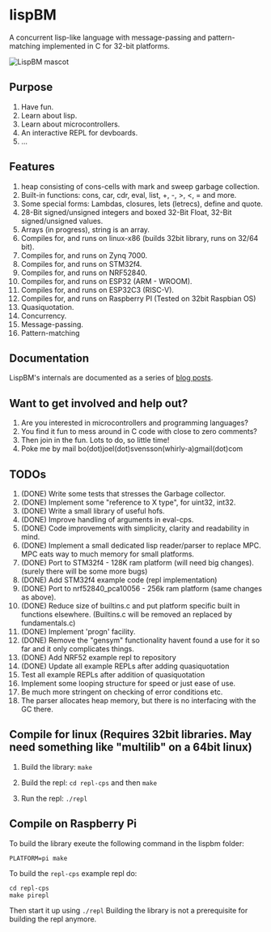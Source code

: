# lispBM

A concurrent lisp-like language with message-passing and
pattern-matching implemented in C for 32-bit platforms.

![LispBM mascot](https://github.com/svenssonjoel/lispBM/blob/master/mascot/lispbm_llama_small.png)


## Purpose
1. Have fun.
2. Learn about lisp.
3. Learn about microcontrollers.
4. An interactive REPL for devboards.
5. ...

## Features
1. heap consisting of cons-cells with mark and sweep garbage collection.
2. Built-in functions: cons, car, cdr, eval, list, +, -, >, <, = and more.
3. Some special forms: Lambdas, closures, lets (letrecs), define and quote.
4. 28-Bit signed/unsigned integers and boxed 32-Bit Float, 32-Bit signed/unsigned values.
5. Arrays (in progress), string is an array. 
6. Compiles for, and runs on linux-x86 (builds 32bit library, runs on 32/64 bit).
7. Compiles for, and runs on Zynq 7000.
8. Compiles for, and runs on STM32f4. 
9. Compiles for, and runs on NRF52840.
10. Compiles for, and runs on ESP32 (ARM - WROOM).
11. Compiles for, and runs on ESP32C3 (RISC-V).
12. Compiles for, and runs on Raspberry PI (Tested on 32bit Raspbian OS)
13. Quasiquotation.
14. Concurrency. 
15. Message-passing.
16. Pattern-matching

## Documentation
LispBM's internals are documented as a series of [blog posts](http://svenssonjoel.github.io).

## Want to get involved and help out?
1. Are you interested in microcontrollers and programming languages?
2. You find it fun to mess around in C code with close to zero comments?
3. Then join in the fun. Lots to do, so little time!
4. Poke me by mail bo(dot)joel(dot)svensson(whirly-a)gmail(dot)com

## TODOs
1. (DONE) Write some tests that stresses the Garbage collector.
2. (DONE) Implement some "reference to X type", for uint32, int32. 
3. (DONE) Write a small library of useful hofs. 
4. (DONE) Improve handling of arguments in eval-cps. 
5. (DONE) Code improvements with simplicity, clarity  and readability in mind.
6. (DONE) Implement a small dedicated lisp reader/parser to replace MPC. MPC eats way to much memory for small platforms.
7. (DONE) Port to STM32f4 - 128K ram platform (will need big changes). (surely there will be some more bugs)
8. (DONE) Add STM32f4 example code (repl implementation)
9. (DONE) Port to nrf52840_pca10056 - 256k ram platform (same changes as above).
10. (DONE) Reduce size of builtins.c and put platform specific built in functions elsewhere. (Builtins.c will be removed an replaced by fundamentals.c) 
11. (DONE) Implement 'progn' facility.
12. (DONE) Remove the "gensym" functionality havent found a use for it so far and it only complicates things.
13. (DONE) Add NRF52 example repl to repository
14. (DONE) Update all example REPLs after adding quasiquotation
15. Test all example REPLs after addition of quasiquotation
16. Implement some looping structure for speed or just ease of use. 
17. Be much more stringent on checking of error conditions etc.
18. The parser allocates heap memory, but there is no interfacing with the GC there.

## Compile for linux (Requires 32bit libraries. May need something like "multilib" on a 64bit linux)
1. Build the library: `make`

2. Build the repl: `cd repl-cps` and then `make`

3. Run the repl: `./repl`


## Compile on Raspberry Pi

To build the library exeute the following command in the lispbm folder:

```
PLATFORM=pi make
```

To build the `repl-cps` example repl do:

```
cd repl-cps
make pirepl
```

Then start it up using `./repl`
Building the library is not a prerequisite for building the repl anymore.
